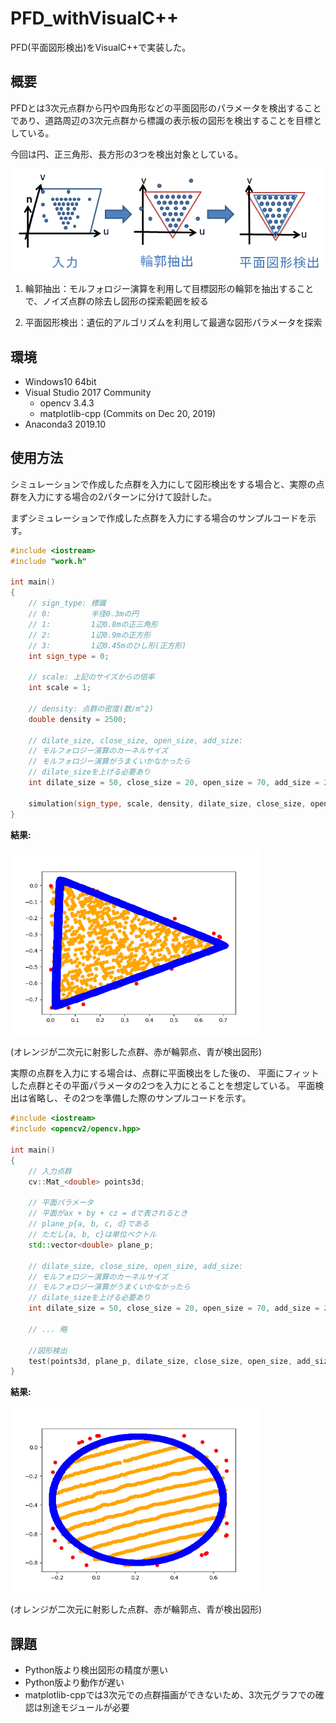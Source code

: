 PFD_withVisualC++
==============

PFD(平面図形検出)をVisualC++で実装した。

概要
-----
PFDとは3次元点群から円や四角形などの平面図形のパラメータを検出することであり、道路周辺の3次元点群から標識の表示板の図形を検出することを目標としている。

今回は円、正三角形、長方形の3つを検出対象としている。

<img src="./samples/flow.png" width="600px">

1. 輪郭抽出：モルフォロジー演算を利用して目標図形の輪郭を抽出することで、ノイズ点群の除去し図形の探索範囲を絞る

1. 平面図形検出：遺伝的アルゴリズムを利用して最適な図形パラメータを探索

環境
-----
- Windows10 64bit
- Visual Studio 2017 Community
  - opencv 3.4.3
  - matplotlib-cpp (Commits on Dec 20, 2019)
- Anaconda3 2019.10

使用方法
-----
シミュレーションで作成した点群を入力にして図形検出をする場合と、実際の点群を入力にする場合の2パターンに分けて設計した。

まずシミュレーションで作成した点群を入力にする場合のサンプルコードを示す。

```cpp
#include <iostream>
#include "work.h"

int main()
{
    // sign_type: 標識
	// 0:         半径0.3mの円
	// 1:         1辺0.8mの正三角形
	// 2:         1辺0.9mの正方形
	// 3:         1辺0.45mのひし形(正方形)
	int sign_type = 0; 

    // scale: 上記のサイズからの倍率
    int scale = 1;

    // density: 点群の密度(数/m^2)
	double density = 2500;

    // dilate_size, close_size, open_size, add_size:
    // モルフォロジー演算のカーネルサイズ
	// モルフォロジー演算がうまくいかなかったら
    // dilate_sizeを上げる必要あり
	int dilate_size = 50, close_size = 20, open_size = 70, add_size = 20;

	simulation(sign_type, scale, density, dilate_size, close_size, open_size, add_size);
}
```

**結果:**

<img src="./samples/simulation.png" width="400px">

(オレンジが二次元に射影した点群、赤が輪郭点、青が検出図形)

実際の点群を入力にする場合は、点群に平面検出をした後の、
平面にフィットした点群とその平面パラメータの2つを入力にとることを想定している。
平面検出は省略し、その2つを準備した際のサンプルコードを示す。

```cpp
#include <iostream>
#include <opencv2/opencv.hpp>

int main()
{
    // 入力点群
    cv::Mat_<double> points3d;

    // 平面パラメータ
    // 平面がax + by + cz = dで表されるとき
    // plane_p{a, b, c, d}である
    // ただし{a, b, c}は単位ベクトル
    std::vector<double> plane_p;

    // dilate_size, close_size, open_size, add_size:
    // モルフォロジー演算のカーネルサイズ
	// モルフォロジー演算がうまくいかなかったら
    // dilate_sizeを上げる必要あり
	int dilate_size = 50, close_size = 20, open_size = 70, add_size = 20;

    // ... 略

    //図形検出
    test(points3d, plane_p, dilate_size, close_size, open_size, add_size);
}
```
**結果:**

<img src="./samples/test.png" width="400px">

(オレンジが二次元に射影した点群、赤が輪郭点、青が検出図形)

課題
-----
- Python版より検出図形の精度が悪い
- Python版より動作が遅い
- matplotlib-cppでは3次元での点群描画ができないため、3次元グラフでの確認は別途モジュールが必要
